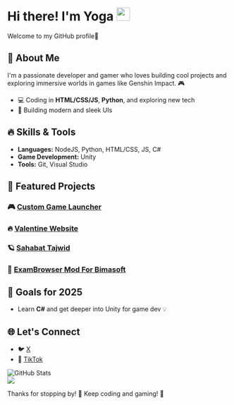 # Hi there! I'm Yoga <img src="https://media.giphy.com/media/hvRJCLFzcasrR4ia7z/giphy.gif" width="30px">

Welcome to my GitHub profile🚀

## 🚀 About Me
I'm a passionate developer and gamer who loves building cool projects and exploring immersive worlds in games like Genshin Impact. 🎮

- 💻 Coding in **HTML/CSS/JS**, **Python**, and exploring new tech
- 🎨 Building modern and sleek UIs

## 🔥 Skills & Tools

- **Languages:** NodeJS, Python, HTML/CSS, JS, C#
- **Game Development:** Unity
- **Tools:** Git, Visual Studio

## 🌟 Featured Projects

### 🎮 [Custom Game Launcher](https://github.com/yogaxdd/gamelauncher)
### 🔥 [Valentine Website](https://github.com/yogaxddValentine-Website)
### 🪐 [Sahabat Tajwid](https://github.com/yogaxdd/Sahabat-Tajwid)
### 🤭 [ExamBrowser Mod For Bimasoft](https://github.com/yogaxdd/CBT-ExamMod)

## 🎯 Goals for 2025

- Learn **C#** and get deeper into Unity for game dev 💡

## 🌐 Let's Connect

- 🐦 [X](https://x.com/yogakokxd)
- 🎥 [TikTok](https://tiktok.com/yogakokxd)

![GitHub Stats](https://github-readme-stats.vercel.app/api?username=yogaxdd&show_icons=true&theme=radical)<br/>
![](https://github-readme-stats.vercel.app/api/top-langs/?username=yogaxdd&theme=dark&hide_border=false&include_all_commits=false&count_private=true&layout=compact)

Thanks for stopping by! 💜 Keep coding and gaming! 🚀
